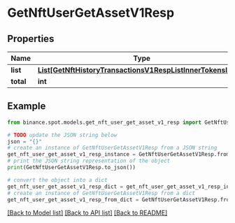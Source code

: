 # GetNftUserGetAssetV1Resp


## Properties

Name | Type | Description | Notes
------------ | ------------- | ------------- | -------------
**list** | [**List[GetNftHistoryTransactionsV1RespListInnerTokensInner]**](GetNftHistoryTransactionsV1RespListInnerTokensInner.md) |  | [optional] 
**total** | **int** |  | [optional] 

## Example

```python
from binance.spot.models.get_nft_user_get_asset_v1_resp import GetNftUserGetAssetV1Resp

# TODO update the JSON string below
json = "{}"
# create an instance of GetNftUserGetAssetV1Resp from a JSON string
get_nft_user_get_asset_v1_resp_instance = GetNftUserGetAssetV1Resp.from_json(json)
# print the JSON string representation of the object
print(GetNftUserGetAssetV1Resp.to_json())

# convert the object into a dict
get_nft_user_get_asset_v1_resp_dict = get_nft_user_get_asset_v1_resp_instance.to_dict()
# create an instance of GetNftUserGetAssetV1Resp from a dict
get_nft_user_get_asset_v1_resp_from_dict = GetNftUserGetAssetV1Resp.from_dict(get_nft_user_get_asset_v1_resp_dict)
```
[[Back to Model list]](../README.md#documentation-for-models) [[Back to API list]](../README.md#documentation-for-api-endpoints) [[Back to README]](../README.md)


